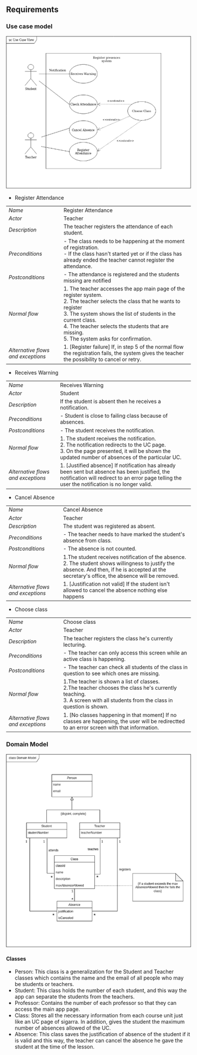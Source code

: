 ## Requirements

### Use case model

![Use Case Model](../images/use_case_model.png)

* Register Attendance

|||
| --- | --- |
| *Name* | Register Attendance |
| *Actor* |  Teacher | 
| *Description* | The teacher registers the attendance of each student. |
| *Preconditions* | - The class needs to be happening at the moment of registration. <br> - If the class hasn't started yet or if the class has already ended the teacher cannot register the attendance. |
| *Postconditions* | - The attendance is registered and the students missing are notified |
| *Normal flow* | 1. The teacher accesses the app main page of the register system. <br> 2. The teacher selects the class that he wants to register <br> 3. The system shows the list of students in the current class.<br> 4. The teacher selects the students that are missing. <br> 5. The system asks for confirmation. |
| *Alternative flows and exceptions* | 1. [Register failure] If, in step 5 of the normal flow the registration fails, the system gives the teacher the possibility to cancel or retry. |


* Receives Warning

|||
| --- | --- |
| *Name* | Receives Warning |
| *Actor* |  Student | 
| *Description* | If the student is absent then he receives a notification. |
| *Preconditions* | - Student is close to failing class because of absences. |
| *Postconditions* | - The student receives the notification. |
| *Normal flow* | 1. The student receives the notification.<br> 2. The notification redirects to the UC page.<br> 3. On the page presented, it will be shown the updated number of absences of the particular UC. |
| *Alternative flows and exceptions* | 1. [Justified absence] If notification has already been sent but absence has been justified, the notification will redirect to an error page telling the user the notification is no longer valid. |

* Cancel Absence

|||
| --- | --- |
| *Name* | Cancel Absence |
| *Actor* |  Teacher | 
| *Description* |The student was registered as absent. |
| *Preconditions* | - The teacher needs to have marked the student's absence from class. |
| *Postconditions* | - The absence is not counted. |
| *Normal flow* | 1.The student receives notification of the absence.<br> 2. The student shows willingness to justify the absence. And then, if he is accepted at the secretary's office, the absence will be removed. |
| *Alternative flows and exceptions* | 1. [Justification not valid] If the student isn't allowed to cancel the absence nothing else happens|


* Choose class

|||
| --- | --- |
| *Name* | Choose class |
| *Actor* |  Teacher | 
| *Description* |The teacher registers the class he's currently lecturing. |
| *Preconditions* | - The teacher can only access this screen while an active class is happening. |
| *Postconditions* | - The teacher can check all students of the class in question to see which ones are missing. |
| *Normal flow* | 1.The teacher is shown a list of classes.<br> 2.The teacher chooses the class he's currently teaching.<br> 3. A screen with all students from the class in question is shown. |
| *Alternative flows and exceptions* | 1. [No classes happening in that moment] If no classes are happening, the user will be redirectted to an error screen with that information. |

### Domain Model

![Domain Model](../images/domain_model.png)

#### Classes 
-    Person: This class is a generalization for the Student and Teacher classes which contains the name and the email of all people who may be students or teachers.
-    Student: This class holds the number of each student, and this way the app can separate the students from the teachers.
-    Professor: Contains the number of each professor so that they can access the main app page.
-    Class: Stores all the necessary information from each course unit just like an UC page of sigarra. 
In addition, gives the student the maximum number of absences allowed of the UC.
-    Absence: This class saves the justification of absence of the student if it is valid and this way, the teacher can cancel the absence he gave the student at the time of the lesson.
